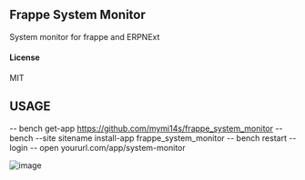 ## Frappe System Monitor

System monitor for frappe and ERPNExt

#### License

MIT


## USAGE
-- bench get-app https://github.com/mymi14s/frappe_system_monitor
-- bench --site sitename install-app frappe_system_monitor
-- bench restart
-- login 
-- open yoururl.com/app/system-monitor

![image](https://user-images.githubusercontent.com/10146518/164576659-861f767e-5891-4d0b-8cf6-4ddf981ef310.png)
